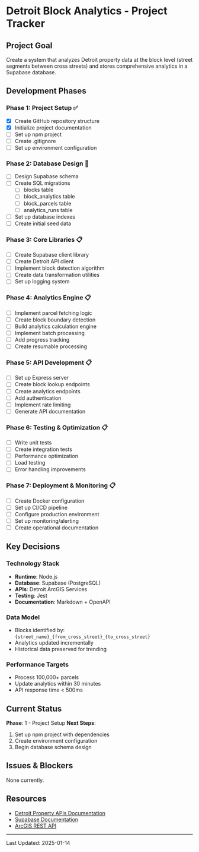 # Detroit Block Analytics - Project Tracker

## Project Goal
Create a system that analyzes Detroit property data at the block level (street segments between cross streets) and stores comprehensive analytics in a Supabase database.

## Development Phases

### Phase 1: Project Setup ✅
- [x] Create GitHub repository structure
- [x] Initialize project documentation
- [ ] Set up npm project
- [ ] Create .gitignore
- [ ] Set up environment configuration

### Phase 2: Database Design 🚧
- [ ] Design Supabase schema
- [ ] Create SQL migrations
  - [ ] blocks table
  - [ ] block_analytics table
  - [ ] block_parcels table
  - [ ] analytics_runs table
- [ ] Set up database indexes
- [ ] Create initial seed data

### Phase 3: Core Libraries 📋
- [ ] Create Supabase client library
- [ ] Create Detroit API client
- [ ] Implement block detection algorithm
- [ ] Create data transformation utilities
- [ ] Set up logging system

### Phase 4: Analytics Engine 📋
- [ ] Implement parcel fetching logic
- [ ] Create block boundary detection
- [ ] Build analytics calculation engine
- [ ] Implement batch processing
- [ ] Add progress tracking
- [ ] Create resumable processing

### Phase 5: API Development 📋
- [ ] Set up Express server
- [ ] Create block lookup endpoints
- [ ] Create analytics endpoints
- [ ] Add authentication
- [ ] Implement rate limiting
- [ ] Generate API documentation

### Phase 6: Testing & Optimization 📋
- [ ] Write unit tests
- [ ] Create integration tests
- [ ] Performance optimization
- [ ] Load testing
- [ ] Error handling improvements

### Phase 7: Deployment & Monitoring 📋
- [ ] Create Docker configuration
- [ ] Set up CI/CD pipeline
- [ ] Configure production environment
- [ ] Set up monitoring/alerting
- [ ] Create operational documentation

## Key Decisions

### Technology Stack
- **Runtime**: Node.js
- **Database**: Supabase (PostgreSQL)
- **APIs**: Detroit ArcGIS Services
- **Testing**: Jest
- **Documentation**: Markdown + OpenAPI

### Data Model
- Blocks identified by: `{street_name}_{from_cross_street}_{to_cross_street}`
- Analytics updated incrementally
- Historical data preserved for trending

### Performance Targets
- Process 100,000+ parcels
- Update analytics within 30 minutes
- API response time < 500ms

## Current Status

**Phase**: 1 - Project Setup
**Next Steps**: 
1. Set up npm project with dependencies
2. Create environment configuration
3. Begin database schema design

## Issues & Blockers

None currently.

## Resources

- [Detroit Property APIs Documentation](../DETROIT_PROPERTY_APIs.md)
- [Supabase Documentation](https://supabase.io/docs)
- [ArcGIS REST API](https://developers.arcgis.com/rest/)

---

Last Updated: 2025-01-14